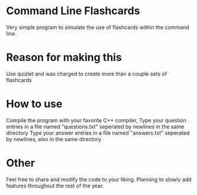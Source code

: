 # Command Line Flashcards
Very simple program to simulate the use of flashcards within the command line.

# Reason for making this
Use quizlet and was charged to create more than a couple sets of flashcards

# How to use
Compile the program with your favorite C++ compiler,
Type your question entries in a file named "questions.txt" seperated by newlines in the same directory
Type your answer entries in a file named "answers.txt" seperated by newlines, also in the same directory

# Other
Feel free to share and modify the code to your liking.
Planning to slowly add features throughout the rest of the year.
